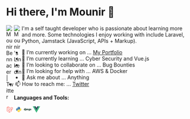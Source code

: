 # Hi there, I'm Mounir 👋
<a href="https://twitter.com/MounirBENNACER1">
  <img align="left" alt="Mounir Bennacer | Twitter" width="21px" src="https://raw.githubusercontent.com/Mounir-Bennacer/Mounir-Bennacer/master/assets/twitter.svg" />
</a>
<a href="https://www.linkedin.com/in/mounir-bennacer">
  <img align="left" alt="Mounir's LinkedIn" width="21px" src="https://raw.githubusercontent.com/Mounir-Bennacer/Mounir-Bennacer/master/assets/linkedin.svg" />
</a>


I'm a self taught developer who is passionate about learning more and more. Some technologies I enjoy working with include Laravel, Python, Jamstack (JavaScript, APIs + Markup).

- 🔭 I’m currently working on ... [My Portfolio](https://github.com/Mounir-Bennacer/my-portfolio)
- 🌱 I’m currently learning ... Cyber Security and Vue.js
- 👯 I’m looking to collaborate on ... Bug Bounties
- 🤔 I’m looking for help with ... AWS & Docker
- 💬 Ask me about ... Anything
- 📫 How to reach me: ... [Twitter](https://twitter.com/MounirBENNACER1)

**Languages and Tools:**  

<code><img height="20" src="https://raw.githubusercontent.com/github/explore/56a826d05cf762b2b50ecbe7d492a839b04f3fbf/topics/laravel/laravel.png"></code>
<code><img height="20" src="https://raw.githubusercontent.com/github/explore/80688e429a7d4ef2fca1e82350fe8e3517d3494d/topics/python/python.png"></code>
<code><img height="20" src="https://raw.githubusercontent.com/github/explore/80688e429a7d4ef2fca1e82350fe8e3517d3494d/topics/django/django.png"></code>
<code><img height="20" src="https://raw.githubusercontent.com/github/explore/80688e429a7d4ef2fca1e82350fe8e3517d3494d/topics/vue/vue.png"></code>
